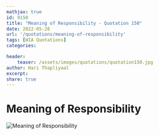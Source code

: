 ```yaml
---
mathjax: true
id: 9150
title: "Meaning of Responsibility - Quotation 150"
date: 2022-05-28
url: '/quotations/meaning-of-responsibility'
tags: [WIA Quotations] 
categories: 

header:
    teaser: /assets/images/quotations/quotation150.jpg
author: Hari Thapliyaal 
excerpt:
share: true 
---
```


# Meaning of Responsibility

![Meaning of Responsibility](/assets/images/quotations/quotation150.jpg)
